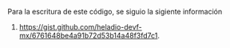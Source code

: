 Para la escritura de este código, se siguio la sigiente información

1.  https://gist.github.com/heladio-devf-mx/6761648be4a91b72d53b14a48f3fd7c1.